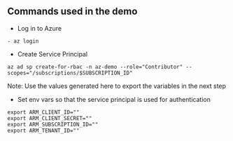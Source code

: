 ## Commands used in the demo

- Log in to Azure
```
- az login
```

- Create Service Principal 
```
az ad sp create-for-rbac -n az-demo --role="Contributor" --scopes="/subscriptions/$SUBSCRIPTION_ID"
```
Note: Use the values generated here to export the variables in the next step

- Set env vars so that the service principal is used for authentication

```
export ARM_CLIENT_ID=""
export ARM_CLIENT_SECRET=""
export ARM_SUBSCRIPTION_ID=""
export ARM_TENANT_ID=""
```
